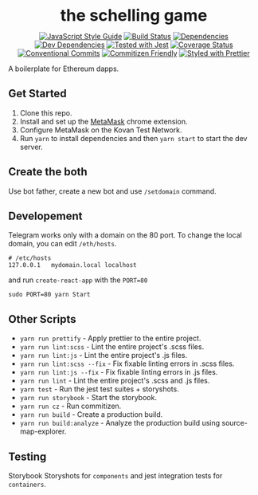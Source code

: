 <p align="center">
  <b style="font-size: 32px;">the schelling game</b>
</p>

<p align="center">
  <a href="https://standardjs.com"><img src="https://img.shields.io/badge/code_style-standard-brightgreen.svg" alt="JavaScript Style Guide"></a>
  <a href="https://travis-ci.org/kleros/the-schelling-game"><img src="https://travis-ci.org/kleros/the-schelling-game.svg?branch=master" alt="Build Status"></a>
  <a href="https://david-dm.org/kleros/the-schelling-game"><img src="https://david-dm.org/kleros/the-schelling-game.svg" alt="Dependencies"></a>
  <a href="https://david-dm.org/kleros/the-schelling-game?type=dev"><img src="https://david-dm.org/kleros/the-schelling-game/dev-status.svg" alt="Dev Dependencies"></a>
  <a href="https://github.com/facebook/jest"><img src="https://img.shields.io/badge/tested_with-jest-99424f.svg" alt="Tested with Jest"></a>
  <a href="https://coveralls.io/github/kleros/the-schelling-game?branch=master"><img src="https://coveralls.io/repos/github/kleros/the-schelling-game/badge.svg?branch=master" alt="Coverage Status"></a>
  <a href="https://conventionalcommits.org"><img src="https://img.shields.io/badge/Conventional%20Commits-1.0.0-yellow.svg" alt="Conventional Commits"></a>
  <a href="http://commitizen.github.io/cz-cli/"><img src="https://img.shields.io/badge/commitizen-friendly-brightgreen.svg" alt="Commitizen Friendly"></a>
  <a href="https://github.com/prettier/prettier"><img src="https://img.shields.io/badge/styled_with-prettier-ff69b4.svg" alt="Styled with Prettier"></a>
</p>

A boilerplate for Ethereum dapps.

## Get Started

1. Clone this repo.
2. Install and set up the [MetaMask](https://chrome.google.com/webstore/detail/metamask/nkbihfbeogaeaoehlefnkodbefgpgknn?hl=en) chrome extension.
3. Configure MetaMask on the Kovan Test Network.
4. Run `yarn` to install dependencies and then `yarn start` to start the dev server.

## Create the both

Use bot father, create a new bot and use `/setdomain` command.

## Developement

Telegram works only with a domain on the 80 port.
To change the local domain, you can edit `/eth/hosts`.

```
# /etc/hosts
127.0.0.1	mydomain.local localhost
```

and run `create-react-app` with the `PORT=80`

```
sudo PORT=80 yarn Start
```

## Other Scripts

* `yarn run prettify` - Apply prettier to the entire project.
* `yarn run lint:scss` - Lint the entire project's .scss files.
* `yarn run lint:js` - Lint the entire project's .js files.
* `yarn run lint:scss --fix` - Fix fixable linting errors in .scss files.
* `yarn run lint:js --fix` - Fix fixable linting errors in .js files.
* `yarn run lint` - Lint the entire project's .scss and .js files.
* `yarn test` - Run the jest test suites + storyshots.
* `yarn run storybook` - Start the storybook.
* `yarn run cz` - Run commitizen.
* `yarn run build` - Create a production build.
* `yarn run build:analyze` - Analyze the production build using source-map-explorer.

## Testing

Storybook Storyshots for `components` and jest integration tests for `containers`.
